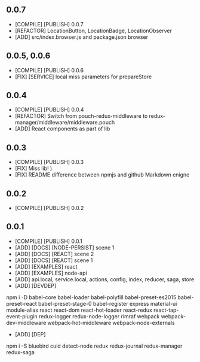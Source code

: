 ## 0.0.7

* [COMPILE] [PUBLISH] 0.0.7
* [REFACTOR] LocationButton, LocationBadge, LocationObserver
* [ADD] src/index.browser.js and package.json browser

## 0.0.5, 0.0.6

* [COMPILE] [PUBLISH] 0.0.6
* [FIX] [SERVICE] local miss parameters for prepareStore

## 0.0.4

* [COMPILE] [PUBLISH] 0.0.4
* [REFACTOR] Switch from pouch-redux-middleware to redux-manager/middleware/middleware.pouch
* [ADD] React components as part of lib

## 0.0.3

* [COMPILE] [PUBLISH] 0.0.3
* [FIX] Miss lib! )
* [FIX] README difference between npmjs and github Markdown enigne

## 0.0.2

* [COMPILE] [PUBLISH] 0.0.2

## 0.0.1

* [COMPILE] [PUBLISH] 0.0.1
* [ADD] [DOCS] [NODE-PERSIST] scene 1
* [ADD] [DOCS] [REACT] scene 2
* [ADD] [DOCS] [REACT] scene 1
* [ADD] [EXAMPLES] react
* [ADD] [EXAMPLES] node-api
* [ADD] api.local, service.local, actions, config, index, reducer, saga, store
* [ADD] [DEVDEP]

npm i -D babel-core babel-loader babel-polyfill babel-preset-es2015 babel-preset-react babel-preset-stage-0 babel-register express material-ui module-alias react react-dom react-hot-loader react-redux react-tap-event-plugin redux-logger redux-node-logger rimraf webpack webpack-dev-middleware webpack-hot-middleware webpack-node-externals

* [ADD] [DEP]

npm i -S bluebird cuid detect-node redux redux-journal redux-manager redux-saga
